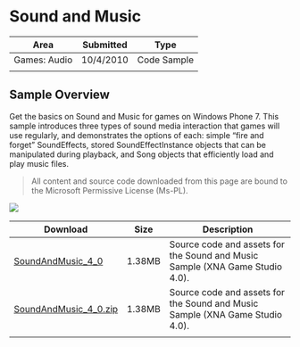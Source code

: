 # Sound and Music

|Area|Submitted|Type|
|-|-|-|
Games: Audio|10/4/2010|Code Sample
||||

## Sample Overview

Get the basics on Sound and Music for games on Windows Phone 7. This sample introduces three types of sound media interaction that games will use regularly, and demonstrates the options of each: simple “fire and forget” SoundEffects, stored SoundEffectInstance objects that can be manipulated during playback, and Song objects that efficiently load and play music files.

> All content and source code downloaded from this page are bound to the Microsoft Permissive License (Ms-PL).

![](https://github.com/simondarksidej/XNAGameStudio/blob/archive/Images/musicAndSoundSample1.png?raw=true)

Download | Size | Description
---|---|---|
[SoundAndMusic_4_0](https://github.com/simondarksidej/XNAGameStudio/tree/archive/Samples/SoundAndMusic_4_0) | 1.38MB | Source code and assets for the Sound and Music Sample (XNA Game Studio 4.0).
[SoundAndMusic_4_0.zip](https://github.com/simondarksidej/XNAGameStudioZips/raw/zips/SoundAndMusic_4_0.zip) | 1.38MB | Source code and assets for the Sound and Music Sample (XNA Game Studio 4.0).
||||
